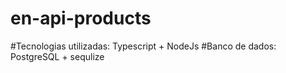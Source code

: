 # en-api-products
#Tecnologias utilizadas:
Typescript + NodeJs
#Banco de dados: PostgreSQL + sequlize
